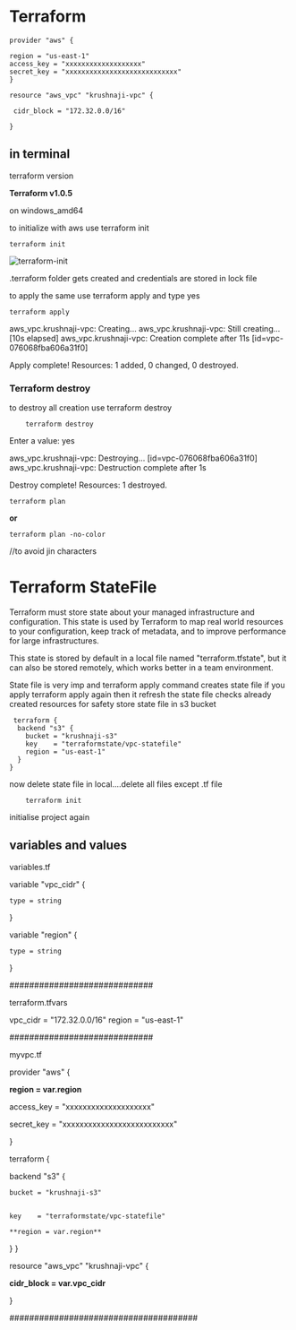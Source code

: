 # Terraform
    provider "aws" {

    region = "us-east-1"
    access_key = "xxxxxxxxxxxxxxxxxxx"
    secret_key = "xxxxxxxxxxxxxxxxxxxxxxxxxxxx"  
    }

    resource "aws_vpc" "krushnaji-vpc" {
  
     cidr_block = "172.32.0.0/16"

    }

## in terminal
terraform version

**Terraform v1.0.5**

on windows_amd64

to initialize with aws use terraform init

    terraform init

![terraform-init](https://user-images.githubusercontent.com/66898077/130344247-d177afce-f4f7-436c-ad75-2536d1d12e09.png)


.terraform folder gets created and credentials are stored in lock file

to apply the same use terraform apply and type yes

    terraform apply
    
aws_vpc.krushnaji-vpc: Creating...
aws_vpc.krushnaji-vpc: Still creating... [10s elapsed]
aws_vpc.krushnaji-vpc: Creation complete after 11s [id=vpc-076068fba606a31f0]

Apply complete! Resources: 1 added, 0 changed, 0 destroyed.

### Terraform destroy

to destroy all creation use terraform destroy
        
        terraform destroy

  Enter a value: yes

aws_vpc.krushnaji-vpc: Destroying... [id=vpc-076068fba606a31f0]
aws_vpc.krushnaji-vpc: Destruction complete after 1s

Destroy complete! Resources: 1 destroyed.


    terraform plan

**or**

    terraform plan -no-color
    
 //to avoid jin characters
 
 
 
 # Terraform StateFile
 
 
 Terraform must store state about your managed infrastructure and configuration. This state is used by Terraform to map real world resources to your configuration, keep track of metadata, and to improve performance for large infrastructures.

This state is stored by default in a local file named "terraform.tfstate", but it can also be stored remotely, which works better in a team environment.
 
 
 State file is very imp and terraform apply command creates state file
 if you apply terraform apply again then it refresh the state file
 checks already created resources
 for safety store state file in s3 bucket
 
 
     terraform {
      backend "s3" {
        bucket = "krushnaji-s3"
        key    = "terraformstate/vpc-statefile"
        region = "us-east-1"
      }
    }
 
 now delete state file in local....delete all files except .tf file
 
        terraform init
        
   initialise project again
   
   
 ## variables and values
 
 variables.tf
 
 variable "vpc_cidr" {

    type = string
  
}

variable "region" {

    type = string
  
}

#############################

terraform.tfvars

vpc_cidr = "172.32.0.0/16"
region = "us-east-1"

#############################

myvpc.tf


provider "aws" {

**region = var.region**

access_key = "xxxxxxxxxxxxxxxxxxxx"

secret_key = "xxxxxxxxxxxxxxxxxxxxxxxxxx"  

}
 
 terraform {
 
  backend "s3" {
  
    bucket = "krushnaji-s3"
    
    
    key    = "terraformstate/vpc-statefile"
    
    **region = var.region**
  }
}


resource "aws_vpc" "krushnaji-vpc" {

**cidr_block = var.vpc_cidr**

}

###################################### 
 
 
 
 
 
 
 
 
 
 
